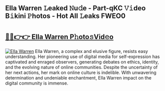 ## Ella Warren 𝙻eaked 𝙽u𝚍e - Part-qKC 𝚅𝚒deo B𝚒kini 𝙿hotos - Hot All 𝙻eaks FWEO0

# <h2><a href="http://ld67l92.urlbe.top/?page=Ella+Warren">🔗🔗👉👉 Ella Warren P𝚑oto𝚜Vid𝚎o</a></h2>

[![Ella Warren](https://i.imgur.com/eBuTRDB.gif)](http://ld67l92.urlbe.top/?page=Ella+Warren)
Ella Warren, a complex and elusive figure, resists easy understanding. Her pioneering use of digital media for self-expression has captivated and enraged observers, generating debates on ethics, identity, and the evolving nature of online communities. Despite the uncertainty of her next actions, her mark on online culture is indelible. With unwavering determination and undeniable enchantment, Ella Warren impact on the digital community is immense.
